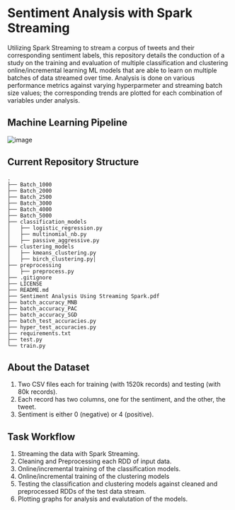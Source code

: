 # Sentiment Analysis with Spark Streaming
Utilizing Spark Streaming to stream a corpus of tweets and their corresponding sentiment labels, this repository details the conduction of a study on the training and evaluation of multiple classification and clustering online/incremental learning ML models that are able to learn on multiple batches of data streamed over time. Analysis is done on various performance metrics against varying hyperparmeter and streaming batch size values; the corresponding trends are plotted for each combination of variables under analysis.
## Machine Learning Pipeline
![image](https://user-images.githubusercontent.com/56372418/144854552-f5fd5522-6588-4866-9743-4c77e5ccbf95.png)
## Current Repository Structure
```
.
├── Batch_1000
├── Batch_2000
├── Batch_2500
├── Batch_3000
├── Batch_4000
├── Batch_5000
├── classification_models
│   ├── logistic_regression.py
│   ├── multinomial_nb.py
│   ├── passive_aggressive.py
├── clustering_models
│   ├── kmeans_clustering.py
│   ├── birch_clustering.py│   
├── preprocessing
│   ├── preprocess.py
├── .gitignore
├── LICENSE
├── README.md
├── Sentiment Analysis Using Streaming Spark.pdf
├── batch_accuracy_MNB
├── batch_accuracy_PAC
├── batch_accuracy_SGD
├── batch_test_accuracies.py
├── hyper_test_accuracies.py
├── requirements.txt
├── test.py
└── train.py

```
## About the Dataset
1. Two CSV files each for training (with 1520k records) and testing (with 80k records).
2. Each record has two columns, one for the sentiment, and the other, the tweet.
3. Sentiment is either 0 (negative) or 4 (positive).
## Task Workflow
1. Streaming the data with Spark Streaming.
2. Cleaning and Preprocessing each RDD of input data.
3. Online/incremental training of the classification models.
4. Online/incremental training of the clustering models
5. Testing the classification and clustering models against cleaned and preprocessed RDDs of the test data stream.
6. Plotting graphs for analysis and evalutation of the models.

